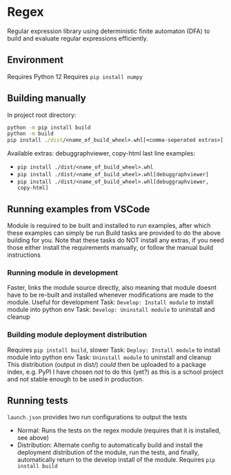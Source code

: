 # Regex
Regular expression library using deterministic finite automaton (DFA)
to build and evaluate regular expressions efficiently.

## Environment
Requires Python 12
Requires `pip install numpy`

## Building manually
In project root directory:
```cmd
python -m pip install build
python -m build
pip install ./dist/<name_of_build_wheel>.whl[<comma-seperated extras>]
```
Available extras: debuggraphviewer, copy-html
last line examples:
- `pip install ./dist/<name_of_build_wheel>.whl`
- `pip install ./dist/<name_of_build_wheel>.whl[debuggraphviewer]`
- `pip install ./dist/<name_of_build_wheel>.whl[debuggraphviewer, copy-html]`

## Running examples from VSCode
Module is required to be built and installed to run examples, after which these examples can simply be run
Build tasks are provided to do the above building for you. Note that these tasks do NOT install any extras,
if you need those either install the requirements manually, or follow the manual build instructions

### Running module in development
Faster, links the module source directly, also meaning that module doesnt have to be re-built and installed
whenever modifications are made to the module. Useful for development
Task: `Develop: Install module` to install module into python env
Task: `Develop: Uninstall module` to uninstall and cleanup

### Building module deployment distribution
Requires `pip install build`, slower
Task: `Deploy: Install module` to install module into python env
Task: `Uninstall module` to uninstall and cleanup
This distribution (output in dist/) *could* then be uploaded to a package index, e.g. PyPI
I have chosen *not* to do this (yet?) as this is a school project and not stable enough to
be used in production.

## Running tests
`launch.json` provides two run configurations to output the tests
- Normal: Runs the tests on the regex module (requires that it is installed, see above)
- Distribution: Alternate config to automatically build and install the deployment distribution of the module,
				run the tests, and finally, automatically return to the develop install of the module. Requires
				`pip install build`
